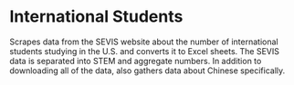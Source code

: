 # International Students

Scrapes data from the SEVIS website about the number of international students studying in the U.S. and converts it to Excel sheets. The SEVIS data is separated into STEM and aggregate numbers. In addition to downloading all of the data, also gathers data about Chinese specifically.
